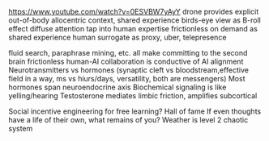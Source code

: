 https://www.youtube.com/watch?v=0ESVBW7yAyY
drone provides explicit out-of-body allocentric context, shared experience
birds-eye view as B-roll effect diffuse attention
tap into human expertise frictionless on demand as shared experience
human surrogate as proxy, uber, telepresence

fluid search, paraphrase mining, etc. all make committing to the second brain frictionless
human-AI collaboration is conductive of AI alignment
Neurotransmitters vs hormones (synaptic cleft vs bloodstream,effective field in a way, ms vs hiurs/days, versatility, both are messengers)
Most hormones span neuroendocrine axis
Biochemical signaling is like yelling/hearing
Testosterone mediates limbic friction, amplifies subcortical

Social incentive engineering for free learning? Hall of fame
If even thoughts have a life of their own, what remains of you?
Weather is level 2 chaotic system
